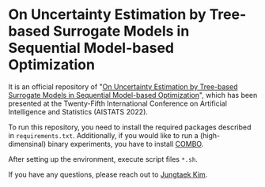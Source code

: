# On Uncertainty Estimation by Tree-based Surrogate Models in Sequential Model-based Optimization

It is an official repository of "[On Uncertainty Estimation by Tree-based Surrogate Models in Sequential Model-based Optimization](https://arxiv.org/abs/2202.10669)", which has been presented at the Twenty-Fifth International Conference on Artificial Intelligence and Statistics (AISTATS 2022).

To run this repository, you need to install the required packages described in `requirements.txt`. Additionally, if you would like to run a (high-dimensinal) binary experiments, you have to install [COMBO](https://github.com/QUVA-Lab/COMBO).

After setting up the environment, execute script files `*.sh`.

If you have any questions, please reach out to [Jungtaek Kim](https://jungtaek.github.io).
